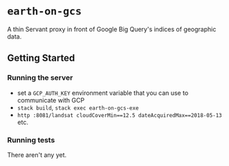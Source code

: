 `earth-on-gcs`
===

A thin Servant proxy in front of Google Big Query's indices of geographic data.

Getting Started
-----

### Running the server

- set a `GCP_AUTH_KEY` environment variable that you can use to communicate with GCP
- `stack build`, `stack exec earth-on-gcs-exe`
- `http :8081/landsat cloudCoverMin==12.5 dateAcquiredMax==2018-05-13` etc.

### Running tests

There aren't any yet.
